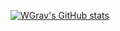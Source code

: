 [![WGrav's GitHub stats](https://github-readme-stats.vercel.app/api?username=wgrav01&theme=ambient_gradient)](https://github.com/anuraghazra/github-readme-stats)
